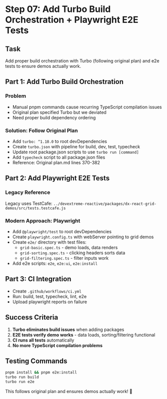 # Step 07: Add Turbo Build Orchestration + Playwright E2E Tests

## Task

Add proper build orchestration with Turbo (following original plan) and e2e tests to ensure demos actually work.

## Part 1: Add Turbo Build Orchestration

### Problem

- Manual pnpm commands cause recurring TypeScript compilation issues
- Original plan specified Turbo but we deviated
- Need proper build dependency ordering

### Solution: Follow Original Plan

- Add `turbo: ^1.10.0` to root devDependencies
- Create `turbo.json` with pipeline for build, dev, test, typecheck
- Update root package.json scripts to use `turbo run [command]`
- Add `typecheck` script to all package.json files
- Reference: Original plan.md lines 370-382

## Part 2: Add Playwright E2E Tests

### Legacy Reference

Legacy uses TestCafe: `../devextreme-reactive/packages/dx-react-grid-demos/src/tests.testcafe.js`

### Modern Approach: Playwright

- Add `@playwright/test` to root devDependencies
- Create `playwright.config.ts` with webServer pointing to grid demos
- Create `e2e/` directory with test files:
  - `grid-basic.spec.ts` - demo loads, data renders
  - `grid-sorting.spec.ts` - clicking headers sorts data
  - `grid-filtering.spec.ts` - filter inputs work
- Add e2e scripts: `e2e`, `e2e:ui`, `e2e:install`

## Part 3: CI Integration

- Create `.github/workflows/ci.yml`
- Run: build, test, typecheck, lint, e2e
- Upload playwright reports on failure

## Success Criteria

1. **Turbo eliminates build issues** when adding packages
2. **E2E tests verify demo works** - data loads, sorting/filtering functional
3. **CI runs all tests** automatically
4. **No more TypeScript compilation problems**

## Testing Commands

```bash
pnpm install && pnpm e2e:install
turbo run build
turbo run e2e
```

This follows original plan and ensures demos actually work! 🎯
